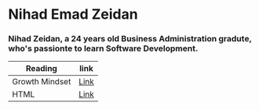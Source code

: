 # Nihad Emad Zeidan

### Nihad Zeidan, a 24 years old Business Administration gradute, who's passionte to learn Software Development.



Reading | link
---------- | ---------
Growth Mindset | [Link](https://nihadzeidan.github.io/reading-notes/read02)
HTML | [Link](Read03a.md)



